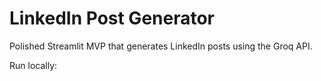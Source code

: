 # LinkedIn Post Generator

Polished Streamlit MVP that generates LinkedIn posts using the Groq API.

Run locally:

